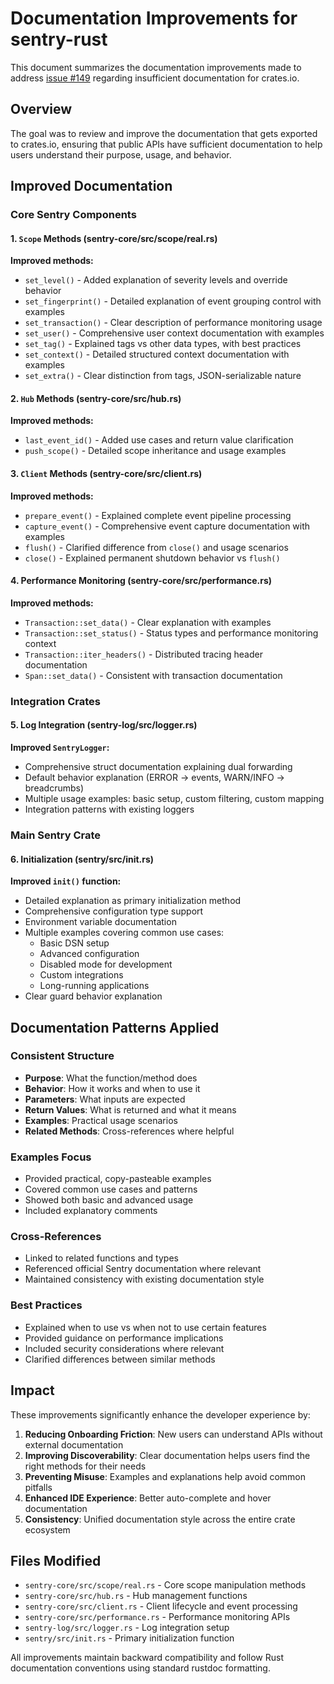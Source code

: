 # Documentation Improvements for sentry-rust

This document summarizes the documentation improvements made to address [issue #149](https://github.com/getsentry/sentry-rust/issues/149) regarding insufficient documentation for crates.io.

## Overview

The goal was to review and improve the documentation that gets exported to crates.io, ensuring that public APIs have sufficient documentation to help users understand their purpose, usage, and behavior.

## Improved Documentation

### Core Sentry Components

#### 1. `Scope` Methods (sentry-core/src/scope/real.rs)

**Improved methods:**
- `set_level()` - Added explanation of severity levels and override behavior
- `set_fingerprint()` - Detailed explanation of event grouping control with examples
- `set_transaction()` - Clear description of performance monitoring usage
- `set_user()` - Comprehensive user context documentation with examples
- `set_tag()` - Explained tags vs other data types, with best practices
- `set_context()` - Detailed structured context documentation with examples  
- `set_extra()` - Clear distinction from tags, JSON-serializable nature

#### 2. `Hub` Methods (sentry-core/src/hub.rs)

**Improved methods:**
- `last_event_id()` - Added use cases and return value clarification
- `push_scope()` - Detailed scope inheritance and usage examples

#### 3. `Client` Methods (sentry-core/src/client.rs)

**Improved methods:**
- `prepare_event()` - Explained complete event pipeline processing
- `capture_event()` - Comprehensive event capture documentation with examples
- `flush()` - Clarified difference from `close()` and usage scenarios
- `close()` - Explained permanent shutdown behavior vs `flush()`

#### 4. Performance Monitoring (sentry-core/src/performance.rs)

**Improved methods:**
- `Transaction::set_data()` - Clear explanation with examples
- `Transaction::set_status()` - Status types and performance monitoring context
- `Transaction::iter_headers()` - Distributed tracing header documentation
- `Span::set_data()` - Consistent with transaction documentation

### Integration Crates

#### 5. Log Integration (sentry-log/src/logger.rs)

**Improved `SentryLogger`:**
- Comprehensive struct documentation explaining dual forwarding
- Default behavior explanation (ERROR → events, WARN/INFO → breadcrumbs)
- Multiple usage examples: basic setup, custom filtering, custom mapping
- Integration patterns with existing loggers

### Main Sentry Crate

#### 6. Initialization (sentry/src/init.rs)

**Improved `init()` function:**
- Detailed explanation as primary initialization method
- Comprehensive configuration type support
- Environment variable documentation
- Multiple examples covering common use cases:
  - Basic DSN setup
  - Advanced configuration
  - Disabled mode for development
  - Custom integrations
  - Long-running applications
- Clear guard behavior explanation

## Documentation Patterns Applied

### Consistent Structure
- **Purpose**: What the function/method does
- **Behavior**: How it works and when to use it
- **Parameters**: What inputs are expected
- **Return Values**: What is returned and what it means
- **Examples**: Practical usage scenarios
- **Related Methods**: Cross-references where helpful

### Examples Focus
- Provided practical, copy-pasteable examples
- Covered common use cases and patterns
- Showed both basic and advanced usage
- Included explanatory comments

### Cross-References
- Linked to related functions and types
- Referenced official Sentry documentation where relevant
- Maintained consistency with existing documentation style

### Best Practices
- Explained when to use vs when not to use certain features
- Provided guidance on performance implications
- Included security considerations where relevant
- Clarified differences between similar methods

## Impact

These improvements significantly enhance the developer experience by:

1. **Reducing Onboarding Friction**: New users can understand APIs without external documentation
2. **Improving Discoverability**: Clear documentation helps users find the right methods for their needs
3. **Preventing Misuse**: Examples and explanations help avoid common pitfalls
4. **Enhanced IDE Experience**: Better auto-complete and hover documentation
5. **Consistency**: Unified documentation style across the entire crate ecosystem

## Files Modified

- `sentry-core/src/scope/real.rs` - Core scope manipulation methods
- `sentry-core/src/hub.rs` - Hub management functions
- `sentry-core/src/client.rs` - Client lifecycle and event processing
- `sentry-core/src/performance.rs` - Performance monitoring APIs
- `sentry-log/src/logger.rs` - Log integration setup
- `sentry/src/init.rs` - Primary initialization function

All improvements maintain backward compatibility and follow Rust documentation conventions using standard rustdoc formatting.